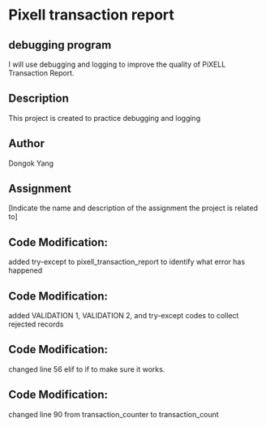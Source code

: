 # Pixell transaction report

## debugging program 
I will use debugging and logging to improve the quality of PiXELL Transaction Report.

## Description
This project is created to practice debugging and logging

## Author
Dongok Yang

## Assignment
[Indicate the name and description of the assignment the project is related to]

## Code Modification:
added try-except to pixell_transaction_report to identify what error has happened
## Code Modification:
added VALIDATION 1, VALIDATION 2, and try-except codes to collect rejected records
## Code Modification:
changed line 56 elif to if to make sure it works.
## Code Modification:
changed line 90 from transaction_counter to transaction_count 